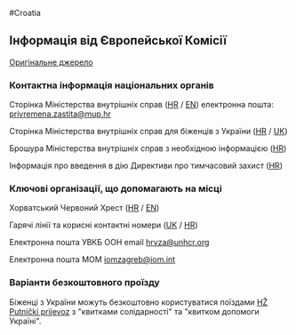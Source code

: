 #Croatia

## Інформація від Європейської Комісії

[Оригінальне джерело](https://ec.europa.eu/info/strategy/priorities-2019-2024/stronger-europe-world/eu-solidarity-ukraine/eu-assistance-ukraine/information-people-fleeing-war-ukraine_uk)

### Контактна інформація національних органів

Сторінка Міністерства внутрішніх справ ([HR](https://mup.gov.hr/) / [EN](https://mup.gov.hr/en)) електронна пошта: privremena.zastita@mup.hr

Сторінка Міністерства внутрішніх справ для біженців з України ([HR](https://hrvatskazaukrajinu.gov.hr/) / [UK](https://hrvatskazaukrajinu.gov.hr/ua))

Брошура Міністерства внутрішніх справ з необхідною інформацією ([HR](https://hrvatskazaukrajinu.gov.hr/UserDocsImages/dokumenti/HR/Korisne%20informacije%20za%20raseljene%20osobe%20iz%20Ukrajine.pdf))

Інформація про введення в дію Директиви про тимчасовий захист ([HR](https://mup.gov.hr/vijesti/vlada-prihvatila-odluku-o-uvodjenju-privremene-zastite-u-republici-hrvatskoj-za-raseljene-osobe-iz-ukrajine/288564))

### Ключові організації, що допомагають на місці

Хорватський Червоний Хрест ([HR](https://www.hck.hr/) / [EN](https://www.hck.hr/english/10656))

Гарячі лінії та корисні контактні номери ([UK](https://civilna-zastita.gov.hr/UserDocsImages/CIVILNA%20ZA%C5%A0TITA/PDF_ZA%20WEB/Info%20letak_UA_NCC.pdf) / [HR](https://civilna-zastita.gov.hr/UserDocsImages/CIVILNA%20ZA%C5%A0TITA/PDF_ZA%20WEB/Info%20letak_HR_NCC.pdf))

Електронна пошта УВКБ ООН email hrvza@unhcr.org

Електронна пошта МОМ iomzagreb@iom.int

### Варіанти безкоштовного проїзду

Біженці з України можуть безкоштовно користуватися поїздами [HŽ Putnički prijevoz](http://www.hzpp.hr/hrvatska-za-ukrajinu?p=271) з "квитками солідарності" та "квитком допомоги Україні".